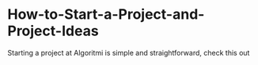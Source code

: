 # How-to-Start-a-Project-and-Project-Ideas
Starting a project at Algoritmi is simple and straightforward, check this out
